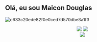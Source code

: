 ## Olá, eu sou Maicon Douglas 



<div>

 ![c633c20ede82f0e0ced7d570dbe3a1f3](https://user-images.githubusercontent.com/70382532/138322189-2db8df52-9dcb-40a0-88a8-c365466bd33d.gif)

 
</div>
<div align="center"> 
  <a href = "mailto:maaicondgl@outlook.com" target="_blank"><img src="https://img.shields.io/badge/-Outlook-%23333?style=for-the-badge&logo=gmail&logoColor=white" target="_blank"></a>
  <a href="https://www.linkedin.com/in/maicon-douglas-a259a4215/" target="_blank"><img src="https://img.shields.io/badge/-LinkedIn-%230077B5?style=for-the-badge&logo=linkedin&logoColor=white" target="_blank"></a> 
  </div>
  <div align="center">
  <div>
    <img  src="https://raw.githubusercontent.com/maaicondgl/maaicondgl/9aecc51812cbcb891f7f66e71a673cd55968923c/github-contribution-grid-snake.svg" />
<!--     ![Snake animation](https://github.com/maaicondgl/maaicondgl/blob/output/github-contribution-grid-snake.svg) -->
    
  </div>
